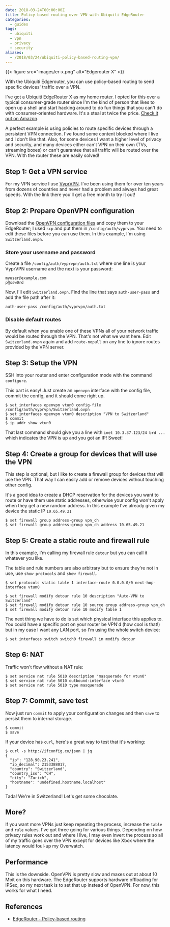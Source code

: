 ```yaml
---
date: 2018-03-24T00:00:00Z
title: Policy-based routing over VPN with Ubiquiti EdgeRouter
categories:
  - guides
tags:
  - ubiquiti
  - vpn
  - privacy
  - security
aliases:
  - /2018/03/24/ubiquiti-policy-based-routing-vpn/
---
```


{{< figure src="images/er-x.png" alt="Edgerouter X" >}}

With the Ubiquiti Edgerouter, you can use policy-based routing to send specific devices' traffic over a VPN.

<!--more-->

I've got a Ubiquiti EdgeRouter X as my home router. I opted for this over a typical consumer-grade router since I'm the kind of person that likes to open up a shell and start hacking around to do fun things that you can't do with consumer-oriented hardware. It's a steal at twice the price. [Check it out on Amazon](https://amzn.to/2G6DuPH).


A perfect example is using policies to route specific devices through a persistent VPN connection. I've found some content blocked where I live and I don't like that. Also, for some devices I want a higher level of privacy and security, and many devices either can't VPN on their own (TVs, streaming boxes) or can't guarantee that all traffic will be routed over the VPN. With the router these are easily solved!

## Step 1: Get a VPN service

For my VPN service I use [VyprVPN]. I've been using them for over ten years from dozens of countries and never had a problem and always had great speeds. With the link there you'll get a free month to try it out!

## Step 2: Prepare OpenVPN configuration

Download the [OpenVPN configuration files] and copy them to your EdgeRouter; I used `scp` and put them in `/config/auth/vyprvpn`. You need to edit these files before you can use them. In this example, I'm using `Switzerland.ovpn`.

### Store your username and password

Create a file `/config/auth/vyprvpn/auth.txt` where one line is your VyprVPN username and the next is your password:

```
myuser@example.com
p@ssw0rd
```

Now, I'll edit `Switzerland.ovpn`. Find the line that says `auth-user-pass` and add the file path after it:

```
auth-user-pass /config/auth/vyprvpn/auth.txt
```

### Disable default routes

By default when you enable one of these VPNs all of your network traffic would be routed through the VPN. That's not what we want here. Edit `Switzerland.ovpn` again and add `route-nopull` on any line to ignore routes provided by the VPN server.


## Step 3: Setup the VPN

SSH into your router and enter configuration mode with the command `configure`.

This part is easy! Just create an `openvpn` interface with the config file, commit the config, and it should come right up.

```
$ set interfaces openvpn vtun0 config-file /config/auth/vyprvpn/Switzerland.ovpn
$ set interfaces openvpn vtun0 description "VPN to Switzerland"
$ commit
$ ip addr show vtun0
```

That last command should give you a line with `inet 10.3.37.123/24 brd ...` which indicates the VPN is up and you got an IP! Sweet!

## Step 4: Create a group for devices that will use the VPN

This step is optional, but I like to create a firewall group for devices that will use the VPN. That way I can easily add or remove devices without touching other config.

It's a good idea to create a DHCP reservation for the devices you want to route or have them use static addresses, otherwise your config won't apply when they get a new random address. In this example I've already given my device the static IP `10.65.49.21`

```
$ set firewall group address-group vpn_ch
$ set firewall group address-group vpn_ch address 10.65.49.21
```

## Step 5: Create a static route and firewall rule

In this example, I'm calling my firewall rule `detour` but you can call it whatever you like.

The table and rule numbers are also arbitrary but to ensure they're not in use, use `show protocols` and `show firewall`.

```
$ set protocols static table 1 interface-route 0.0.0.0/0 next-hop-interface vtun0

$ set firewall modify detour rule 10 description "Auto-VPN to Switzerland"
$ set firewall modify detour rule 10 source group address-group vpn_ch
$ set firewall modify detour rule 10 modify table 1
```

The next thing we have to do is set which physical interface this applies to. You could have a specific port on your router be VPN'd (how cool is that!) but in my case I want any LAN port, so I'm using the whole switch device:

```
$ set interfaces switch switch0 firewall in modify detour
```

## Step 6: NAT

Traffic won't flow without a NAT rule:

```
$ set service nat rule 5010 description "masquerade for vtun0"
$ set service nat rule 5010 outbound-interface vtun0
$ set service nat rule 5010 type masquerade
```

## Step 7: Commit, save test

Now just run `commit` to apply your configuration changes and then `save` to persist them to internal storage.

```
$ commit
$ save
```

If your device has `curl`, here's a great way to test that it's working:

```
$ curl -s http://ifconfig.co/json | jq
{
  "ip": "128.90.23.241",
  "ip_decimal": 2153388017,
  "country": "Switzerland",
  "country_iso": "CH",
  "city": "Zurich",
  "hostname": "undefined.hostname.localhost"
}
```

Tada! We're in Switzerland! Let's get some chocolate.

## More?

If you want more VPNs just keep repeating the process, increase the `table` and `rule` values. I've got three going for various things. Depending on how privacy rules work out and where I live, I may even invert the process so all of my traffic goes over the VPN except for devices like Xbox where the latency would foul-up my Overwatch.

## Performance

This is the downside. OpenVPN is pretty slow and maxes out at about 10 Mbit on this hardware. The EdgeRouter supports hardware offloading for IPSec, so my next task is to set that up instead of OpenVPN. For now, this works for what I need.

## References

* [EdgeRouter - Policy-based routing](https://help.ubnt.com/hc/en-us/articles/204952274-EdgeRouter-Policy-based-routing-source-address-based-)

[VyprVPN]: https://www.goldenfrog.com/vyprvpn/refer-a-friend/get-a-free-month?ar=7nd15bf8jgv59_1
[OpenVPN configuration files]: https://support.goldenfrog.com/hc/en-us/articles/225607167-Where-can-I-find-the-OpenVPN-files-
